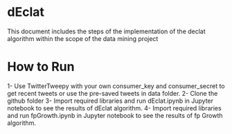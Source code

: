 # dEclat

This document includes the steps of the implementation of the declat algorithm within
the scope of the data mining project

# How to Run

1- Use TwitterTweepy with your own consumer_key and consumer_secret to get recent tweets or use the pre-saved tweets in data folder.
2- Clone the github folder
3- Import required libraries and run dEclat.ipynb in Jupyter notebook to see the results of dEclat algorithm.
4- Import required libraries and run fpGrowth.ipynb in Jupyter notebook to see the results of fp Growth algorithm.


